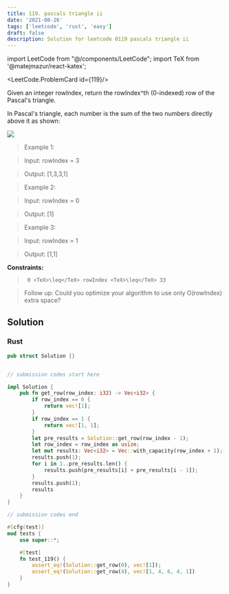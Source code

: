 ```yaml
---
title: 119. pascals triangle ii
date: '2021-08-26'
tags: ['leetcode', 'rust', 'easy']
draft: false
description: Solution for leetcode 0119 pascals triangle ii
---
```

import LeetCode from "@/components/LeetCode";
import TeX from '@matejmazur/react-katex';

<LeetCode.ProblemCard id={119}/>
 

  Given an integer rowIndex, return the rowIndex^th (0-indexed) row of the Pascal's triangle.

  In Pascal's triangle, each number is the sum of the two numbers directly above it as shown:

  ![](https://upload.wikimedia.org/wikipedia/commons/0/0d/PascalTriangleAnimated2.gif)

   

 >   Example 1:

 >   Input: rowIndex <TeX>=</TeX> 3

 >   Output: [1,3,3,1]

 >   Example 2:

 >   Input: rowIndex <TeX>=</TeX> 0

 >   Output: [1]

 >   Example 3:

 >   Input: rowIndex <TeX>=</TeX> 1

 >   Output: [1,1]

   

  **Constraints:**

  

 >   	0 <TeX>\leq</TeX> rowIndex <TeX>\leq</TeX> 33

  

   

 >   Follow up: Could you optimize your algorithm to use only O(rowIndex) extra space?


## Solution
### Rust
```rust
pub struct Solution {}


// submission codes start here

impl Solution {
    pub fn get_row(row_index: i32) -> Vec<i32> {
        if row_index == 0 {
            return vec![1];
        }
        if row_index == 1 {
            return vec![1, 1];
        }
        let pre_results = Solution::get_row(row_index - 1);
        let row_index = row_index as usize;
        let mut results: Vec<i32> = Vec::with_capacity(row_index + 1); //vec![1];
        results.push(1);
        for i in 1..pre_results.len() {
            results.push(pre_results[i] + pre_results[i - 1]);
        }
        results.push(1);
        results
    }
}

// submission codes end

#[cfg(test)]
mod tests {
    use super::*;

    #[test]
    fn test_119() {
        assert_eq!(Solution::get_row(0), vec![1]);
        assert_eq!(Solution::get_row(4), vec![1, 4, 6, 4, 1])
    }
}

```
